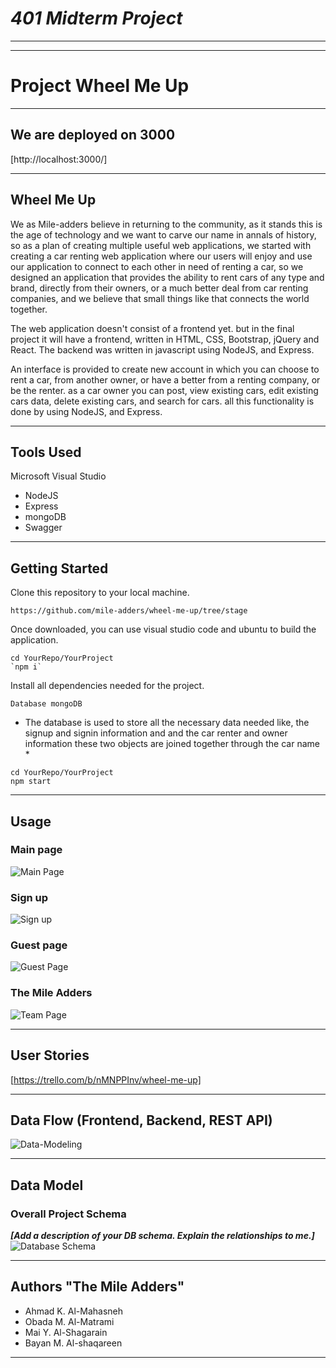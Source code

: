 # ***401 Midterm Project***
---------------------------------
---------------------------------

# Project Wheel Me Up  
---------------------------------
## We are deployed on 3000

[http://localhost:3000/]

---------------------------------
## Wheel Me Up

We as Mile-adders believe in returning to the community, as it stands this is the age of technology and we want to carve our name in annals of history, so as a plan of creating multiple useful web applications, we started with creating a car renting web application where our users will enjoy and use our application to connect to each other in need of renting a car, so we designed an application that provides the ability to rent cars of any type and brand, directly from their owners, or a much better deal from car renting companies, and we believe that small things like that connects the world together.

The web application doesn't consist of a frontend yet. but in the final project it will have a frontend, written in HTML, CSS, Bootstrap, jQuery and React. The backend was written in javascript using NodeJS, and Express.

An interface is provided to create new account in which you can
choose to rent a car, from another owner, or have a better from a renting company, or be the renter.
as a car owner you can post, view existing cars, edit existing cars data, delete existing cars, and search for cars.
all this functionality is done by using NodeJS, and Express. 

---------------------------------

## Tools Used
Microsoft Visual Studio

- NodeJS
- Express 
- mongoDB
- Swagger


---------------------------------

## Getting Started

Clone this repository to your local machine.
```
https://github.com/mile-adders/wheel-me-up/tree/stage
```
Once downloaded, you can use visual studio code and ubuntu to build the application.
```
cd YourRepo/YourProject
`npm i`
```
Install all dependencies needed for the project.
```
Database mongoDB
```
* The database is used to store all the necessary data needed like, the signup and signin information and and the car renter and owner information these two objects are joined together through the car name *
```
cd YourRepo/YourProject
npm start
```

---------------------------------

## Usage

### Main page
![Main Page](assets/wheelmeup-homepage.PNG)

### Sign up
![Sign up](assets/wheelmeup-signuppage.PNG)

### Guest page
![Guest Page](assets/wheelmeup-guestpage.PNG)

### The Mile Adders
![Team Page](assets/wheelmeup-teampage.PNG)

---------------------------

## User Stories 
[https://trello.com/b/nMNPPInv/wheel-me-up]

---------------------------
## Data Flow (Frontend, Backend, REST API)
![Data-Modeling](assets/wheel-me-up.jpg)

---------------------------
## Data Model

### Overall Project Schema
***[Add a description of your DB schema. Explain the relationships to me.]***
![Database Schema](/assets/img/ERD.png)

---------------------------


## Authors "The Mile Adders"
- Ahmad K. Al-Mahasneh
- Obada M. Al-Matrami
- Mai Y. Al-Shagarain
- Bayan M. Al-shaqareen

------------------------------